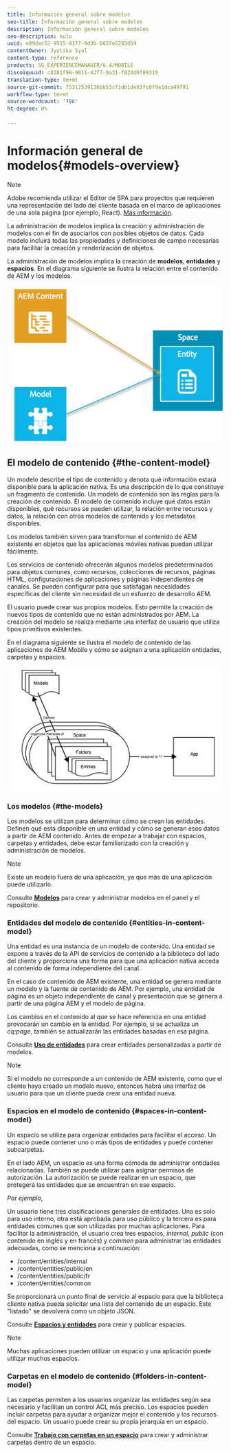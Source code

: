 ```yaml
---
title: Información general sobre modelos
seo-title: Información general sobre modelos
description: Información general sobre modelos
seo-description: nulo
uuid: e09dac52-9515-43f7-9d3b-6637e2283d59
contentOwner: Jyotika Syal
content-type: reference
products: SG_EXPERIENCEMANAGER/6.4/MOBILE
discoiquuid: c8281f98-9811-42f7-9a31-f82dd0f09319
translation-type: tm+mt
source-git-commit: 75312539136bb53cf1db1de03fc0f9a1dca49791
workflow-type: tm+mt
source-wordcount: '786'
ht-degree: 0%

---
```



# Información general de modelos{#models-overview}

>[!NOTE]
>
>Adobe recomienda utilizar el Editor de SPA para proyectos que requieren una representación del lado del cliente basada en el marco de aplicaciones de una sola página (por ejemplo, React). [Más información](/help/sites-developing/spa-overview.md).

La administración de modelos implica la creación y administración de modelos con el fin de asociarlos con posibles objetos de datos. Cada modelo incluirá todas las propiedades y definiciones de campo necesarias para facilitar la creación y renderización de objetos.

La administración de modelos implica la creación de **modelos**, **entidades** y **espacios**. En el diagrama siguiente se ilustra la relación entre el contenido de AEM y los modelos.

![chlimage_1-81](assets/chlimage_1-81.png)

## El modelo de contenido {#the-content-model}

Un modelo describe el tipo de contenido y denota qué información estará disponible para la aplicación nativa. Es una descripción de lo que constituye un fragmento de contenido. Un modelo de contenido son las reglas para la creación de contenido. El modelo de contenido incluye qué datos están disponibles, qué recursos se pueden utilizar, la relación entre recursos y datos, la relación con otros modelos de contenido y los metadatos disponibles.

Los modelos también sirven para transformar el contenido de AEM existente en objetos que las aplicaciones móviles nativas puedan utilizar fácilmente.

Los servicios de contenido ofrecerán algunos modelos predeterminados para objetos comunes, como recursos, colecciones de recursos, páginas HTML, configuraciones de aplicaciones y páginas independientes de canales. Se pueden configurar para que satisfagan necesidades específicas del cliente sin necesidad de un esfuerzo de desarrollo AEM.

El usuario puede crear sus propios modelos. Esto permite la creación de nuevos tipos de contenido que no están administrados por AEM. La creación del modelo se realiza mediante una interfaz de usuario que utiliza tipos primitivos existentes.

En el diagrama siguiente se ilustra el modelo de contenido de las aplicaciones de AEM Mobile y cómo se asignan a una aplicación entidades, carpetas y espacios.

![chlimage_1-82](assets/chlimage_1-82.png)

### Los modelos {#the-models}

Los modelos se utilizan para determinar cómo se crean las entidades. Definen qué está disponible en una entidad y cómo se generan esos datos a partir de AEM contenido. Antes de empezar a trabajar con espacios, carpetas y entidades, debe estar familiarizado con la creación y administración de modelos.

>[!NOTE]
>
>Existe un modelo fuera de una aplicación, ya que más de una aplicación puede utilizarlo.


Consulte **[Modelos](/help/mobile/administer-mobile-apps.md)** para crear y administrar modelos en el panel y el repositorio.

### Entidades del modelo de contenido {#entities-in-content-model}

Una entidad es una instancia de un modelo de contenido. Una entidad se expone a través de la API de servicios de contenido a la biblioteca del lado del cliente y proporciona una forma para que una aplicación nativa acceda al contenido de forma independiente del canal.

En el caso de contenido de AEM existente, una entidad se genera mediante un modelo y la fuente de contenido de AEM. Por ejemplo, una entidad de página es un objeto independiente de canal y presentación que se genera a partir de una página AEM y el modelo de página.

Los cambios en el contenido al que se hace referencia en una entidad provocarán un cambio en la entidad. Por ejemplo, si se actualiza un *cq:page*, también se actualizarán las entidades basadas en esa página.

Consulte **[Uso de entidades](/help/mobile/spaces-and-entities.md)** para crear entidades personalizadas a partir de modelos.

>[!NOTE]
>
>Si el modelo no corresponde a un contenido de AEM existente, como que el cliente haya creado un modelo nuevo, entonces habrá una interfaz de usuario para que un cliente pueda crear una entidad nueva.


### Espacios en el modelo de contenido {#spaces-in-content-model}

Un espacio se utiliza para organizar entidades para facilitar el acceso. Un espacio puede contener uno o más tipos de entidades y puede contener subcarpetas.

En el lado AEM, un espacio es una forma cómoda de administrar entidades relacionadas. También se puede utilizar para asignar permisos de autorización. La autorización se puede realizar en un espacio, que protegerá las entidades que se encuentran en ese espacio.

*Por ejemplo*,

Un usuario tiene tres clasificaciones generales de entidades. Una es solo para uso interno, otra está aprobada para uso público y la tercera es para entidades comunes que son utilizadas por muchas aplicaciones. Para facilitar la administración, el usuario crea tres espacios, *internal*, *public* (con contenido en inglés y en francés) y *common* para administrar las entidades adecuadas, como se menciona a continuación:

* /content/entities/internal
* /content/entities/public/en
* /content/entities/public/fr
* /content/entities/common

Se proporcionará un punto final de servicio al espacio para que la biblioteca cliente nativa pueda solicitar una lista del contenido de un espacio. Este &quot;listado&quot; se devolverá como un objeto JSON.

Consulte **[Espacios y entidades](/help/mobile/spaces-and-entities.md)** para crear y publicar espacios.

>[!NOTE]
>
>Muchas aplicaciones pueden utilizar un espacio y una aplicación puede utilizar muchos espacios.

### Carpetas en el modelo de contenido {#folders-in-content-model}

Las carpetas permiten a los usuarios organizar las entidades según sea necesario y facilitan un control ACL más preciso. Los espacios pueden incluir carpetas para ayudar a organizar mejor el contenido y los recursos del espacio. Un usuario puede crear su propia jerarquía en un espacio.

Consulte **[Trabajo con carpetas en un espacio](/help/mobile/spaces-and-entities.md)** para crear y administrar carpetas dentro de un espacio.
